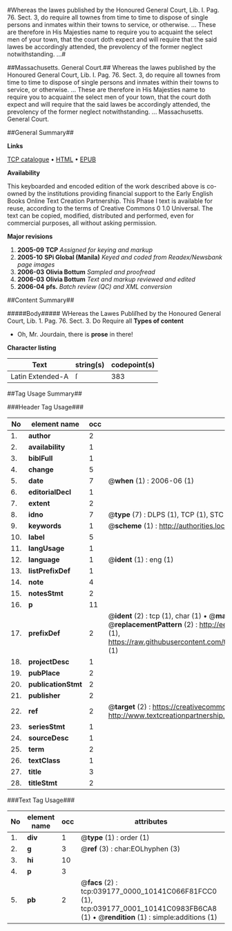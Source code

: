 #Whereas the lawes published by the Honoured General Court, Lib. I. Pag. 76. Sect. 3, do require all townes from time to time to dispose of single persons and inmates within their towns to service, or otherwise. ... These are therefore in His Majesties name to require you to acquaint the select men of your town, that the court doth expect and will require that the said lawes be accordingly attended, the prevolency of the former neglect notwithstanding. ...#

##Massachusetts. General Court.##
Whereas the lawes published by the Honoured General Court, Lib. I. Pag. 76. Sect. 3, do require all townes from time to time to dispose of single persons and inmates within their towns to service, or otherwise. ... These are therefore in His Majesties name to require you to acquaint the select men of your town, that the court doth expect and will require that the said lawes be accordingly attended, the prevolency of the former neglect notwithstanding. ...
Massachusetts. General Court.

##General Summary##

**Links**

[TCP catalogue](http://www.ota.ox.ac.uk/tcp/)  • 
[HTML](http://tei.it.ox.ac.uk/tcp/Texts-HTML/free/N29/N29421.html)  • 
[EPUB](http://tei.it.ox.ac.uk/tcp/Texts-EPUB/free/N29/N29421.epub)

**Availability**

This keyboarded and encoded edition of the
	       work described above is co-owned by the institutions
	       providing financial support to the Early English Books
	       Online Text Creation Partnership. This Phase I text is
	       available for reuse, according to the terms of Creative
	       Commons 0 1.0 Universal. The text can be copied,
	       modified, distributed and performed, even for
	       commercial purposes, all without asking permission.

**Major revisions**

1. __2005-09__ __TCP__ *Assigned for keying and markup*
1. __2005-10__ __SPi Global (Manila)__ *Keyed and coded from Readex/Newsbank page images*
1. __2006-03__ __Olivia Bottum__ *Sampled and proofread*
1. __2006-03__ __Olivia Bottum__ *Text and markup reviewed and edited*
1. __2006-04__ __pfs.__ *Batch review (QC) and XML conversion*

##Content Summary##

#####Body#####
WHereas the Lawes Publiſhed by the Honoured General Court, Lib. 1. Pag. 76. Sect. 3. Do Require all 
**Types of content**

  * Oh, Mr. Jourdain, there is **prose** in there!

**Character listing**


|Text|string(s)|codepoint(s)|
|---|---|---|
|Latin Extended-A|ſ|383|

##Tag Usage Summary##

###Header Tag Usage###

|No|element name|occ|attributes|
|---|---|---|---|
|1.|__author__|2||
|2.|__availability__|1||
|3.|__biblFull__|1||
|4.|__change__|5||
|5.|__date__|7| @__when__ (1) : 2006-06 (1)|
|6.|__editorialDecl__|1||
|7.|__extent__|2||
|8.|__idno__|7| @__type__ (7) : DLPS (1), TCP (1), STC (2), NOTIS (1), IMAGE-SET (1), EVANS-CITATION (1)|
|9.|__keywords__|1| @__scheme__ (1) : http://authorities.loc.gov/ (1)|
|10.|__label__|5||
|11.|__langUsage__|1||
|12.|__language__|1| @__ident__ (1) : eng (1)|
|13.|__listPrefixDef__|1||
|14.|__note__|4||
|15.|__notesStmt__|2||
|16.|__p__|11||
|17.|__prefixDef__|2| @__ident__ (2) : tcp (1), char (1)  •  @__matchPattern__ (2) : ([0-9\-]+):([0-9IVX]+) (1), (.+) (1)  •  @__replacementPattern__ (2) : http://eebo.chadwyck.com/downloadtiff?vid=$1&page=$2 (1), https://raw.githubusercontent.com/textcreationpartnership/Texts/master/tcpchars.xml#$1 (1)|
|18.|__projectDesc__|1||
|19.|__pubPlace__|2||
|20.|__publicationStmt__|2||
|21.|__publisher__|2||
|22.|__ref__|2| @__target__ (2) : https://creativecommons.org/publicdomain/zero/1.0/ (1), http://www.textcreationpartnership.org/docs/. (1)|
|23.|__seriesStmt__|1||
|24.|__sourceDesc__|1||
|25.|__term__|2||
|26.|__textClass__|1||
|27.|__title__|3||
|28.|__titleStmt__|2||


###Text Tag Usage###

|No|element name|occ|attributes|
|---|---|---|---|
|1.|__div__|1| @__type__ (1) : order (1)|
|2.|__g__|3| @__ref__ (3) : char:EOLhyphen (3)|
|3.|__hi__|10||
|4.|__p__|3||
|5.|__pb__|2| @__facs__ (2) : tcp:039177_0000_10141C066F81FCC0 (1), tcp:039177_0001_10141C0983FB6CA8 (1)  •  @__rendition__ (1) : simple:additions (1)|

